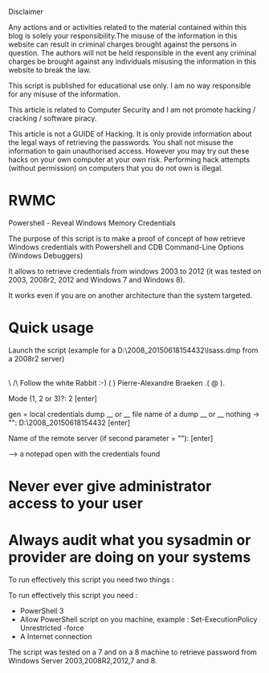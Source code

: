 Disclaimer

Any actions and or activities related to the material contained within this blog is solely your responsibility.The misuse of the information in this website can result in criminal charges brought against the persons in question. The authors will not be held responsible in the event any criminal charges be brought against any individuals misusing the information in this website to break the law.

This script is published for educational use only. I am no way responsible for any misuse of the information.

This article is related to Computer Security and I am not promote hacking / cracking / software piracy.

This article is not a GUIDE of Hacking. It is only provide information about the legal ways of retrieving the passwords. You shall not misuse the information to gain unauthorised access. However you may try out these hacks on your own computer at your own risk. Performing hack attempts (without permission) on computers that you do not own is illegal.

# RWMC
Powershell - Reveal Windows Memory Credentials 

The purpose of this script is to make a proof of concept of how retrieve Windows credentials 
with Powershell and CDB Command-Line Options (Windows Debuggers) 

It allows to retrieve credentials from windows 2003 to 2012 (it was tested on 2003, 2008r2, 2012 and Windows 7 and Windows 8).

It works even if you are on another architecture than the system targeted.
# Quick usage

Launch the script (example for a D:\2008_20150618154432\lsass.dmp from a 2008r2 server)

 \
  \ /\   Follow the white Rabbit :-)
  ( )       Pierre-Alexandre Braeken
.( @ ). 

Mode (1, 2 or 3)?: 2      [enter]

gen = local credentials dump __ or __ file name of a dump __ or __ nothing -> "": D:\2008_20150618154432       [enter]

Name of the remote server (if second parameter = ""):      [enter]

--> a notepad open with the credentials found


# Never ever give administrator access to your user

# Always audit what you sysadmin or provider are doing on your systems 

To run effectively this script you need two things :

To run effectively this script you need :

* PowerShell 3
* Allow PowerShell script on you machine, example : Set-ExecutionPolicy Unrestricted -force
* A Internet connection

The script was tested on a 7 and on a 8 machine to retrieve password from Windows Server 2003,2008R2,2012,7 and 8.


